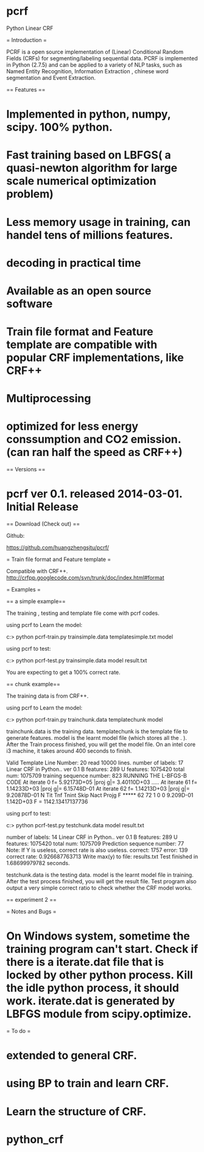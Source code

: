 pcrf
====

Python Linear CRF


= Introduction =

PCRF is a open source implementation of (Linear) Conditional Random Fields (CRFs) for segmenting/labeling sequential data. PCRF is implemented in Python (2.7.5) and can be applied to a variety of NLP tasks, such as Named Entity Recognition, Information Extraction , chinese word segmentation and Event Extraction.


== Features ==

# Implemented in python, numpy, scipy. 100% python.
# Fast training based on LBFGS( a quasi-newton algorithm for large scale numerical optimization problem)
# Less memory usage in training, can handel tens of millions features.
# decoding in practical time
# Available as an open source software
# Train file format and Feature template are compatible with popular CRF implementations, like CRF++
# Multiprocessing
# optimized for less energy conssumption and CO2 emission. (can ran half the speed as CRF++)

== Versions ==

# pcrf ver 0.1.  released 2014-03-01. Initial Release

==  Download (Check out) ==


Github:

https://github.com/huangzhengsjtu/pcrf/

=  Train file format and Feature template =

Compatible with CRF++. http://crfpp.googlecode.com/svn/trunk/doc/index.html#format

=  Examples =

== a simple example==

The training , testing and template file come with pcrf codes.

using pcrf to Learn the model:

  c:\> python pcrf-train.py trainsimple.data templatesimple.txt model  

using pcrf to test:

  c:\> python pcrf-test.py trainsimple.data model result.txt

You are expecting to get a 100% correct rate.

== chunk example==

The training data is from CRF++. 

using pcrf to Learn the model:

  c:\> python pcrf-train.py trainchunk.data templatechunk model  

trainchunk.data is the training data. templatechunk is the template file to generate features. model is the learnt model file (which stores all the <math>\theta</math>. ). After the Train process finished, you will get the model file. On an intel core i3 machine, it takes around 400 seconds to finish. 

  Valid Template Line Number: 20
  read  10000  lines.
  number of labels: 17
  Linear CRF in Python.. ver 0.1
  B features: 289 U features: 1075420 total num: 1075709
  training sequence number: 823
  RUNNING THE L-BFGS-B CODE
  At iterate    0    f=  5.92173D+05    |proj g|=  3.40110D+03
  .....
  At iterate   61    f=  1.14233D+03    |proj g|=  6.15748D-01
  At iterate   62    f=  1.14213D+03    |proj g|=  9.20878D-01
     N    Tit     Tnf  Tnint  Skip  Nact     Projg        F
  *****     62     72      1     0     0   9.209D-01   1.142D+03
    F =   1142.13417137736

using pcrf to test:

  c:\> python pcrf-test.py testchunk.data model result.txt


  number of labels: 14
  Linear CRF in Python.. ver 0.1
  B features: 289 U features: 1075420 total num: 1075709
  Prediction sequence number: 77
  Note: If Y is useless, correct rate is also useless.
  correct: 1757 error: 139  correct rate: 0.926687763713
  Write max(y) to file: results.txt
  Test finished in  1.68699979782 seconds.

testchunk.data is the testing data. model is the learnt model file in training. After the test process finished, you will get the result file. Test program also output a very simple correct ratio to check whether the CRF model works.

== experiment 2 ==


= Notes and Bugs =
# On Windows system, sometime the training program can't start. Check if there is a iterate.dat file that is locked by other python process. Kill the idle python process, it should work. iterate.dat is generated by LBFGS module from scipy.optimize.

= To do =
# extended to general CRF.
# using BP to train and learn CRF.
# Learn the structure of CRF.
# python_crf
